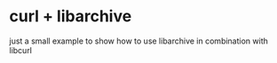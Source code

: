 # curl + libarchive

just a small example to show how to use libarchive in combination with libcurl
